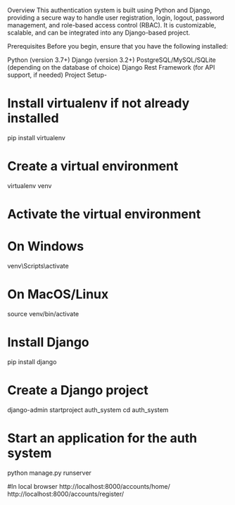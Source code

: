 Overview
This authentication system is built using Python and Django, providing a secure way to handle user registration, login, logout, password management, and role-based access control (RBAC). It is customizable, scalable, and can be integrated into any Django-based project.

Prerequisites
Before you begin, ensure that you have the following installed:

Python (version 3.7+)
Django (version 3.2+)
PostgreSQL/MySQL/SQLite (depending on the database of choice)
Django Rest Framework (for API support, if needed)
Project Setup-
# Install virtualenv if not already installed
pip install virtualenv

# Create a virtual environment
virtualenv venv

# Activate the virtual environment
# On Windows
venv\Scripts\activate
# On MacOS/Linux
source venv/bin/activate

# Install Django
pip install django

# Create a Django project
django-admin startproject auth_system
cd auth_system

# Start an application for the auth system
python manage.py runserver

#In local browser
http://localhost:8000/accounts/home/
http://localhost:8000/accounts/register/

 
